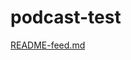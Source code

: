# podcast-test
[README-feed.md](https://github.com/user-attachments/files/18200376/README-feed.md)

